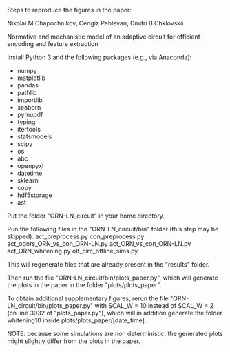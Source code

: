 Steps to reproduce the figures in the paper:

Nikolai M Chapochnikov, Cengiz Pehlevan, Dmitri B Chklovskii

Normative and mechanistic model of an adaptive circuit for efficient encoding and feature extraction



Install Python 3 and the following packages (e.g., via Anaconda):
- numpy
- matplotlib
- pandas
- pathlib
- importlib
- seaborn
- pymupdf
- typing
- itertools
- statsmodels
- scipy
- os
- abc
- openpyxl
- datetime
- sklearn
- copy
- hdf5storage
- ast


Put the folder "ORN-LN_circuit" in your home directory.


Run the following files in the "ORN-LN_circuit/bin" folder (this step may be skipped):
act_preprocess.py
con_preprocess.py
act_odors_ORN_vs_con_ORN-LN.py
act_ORN_vs_con_ORN-LN.py
act_ORN_whitening.py
olf_circ_offline_sims.py

This will regenerate files that are already present in the "results" folder.

Then run the file "ORN-LN_circuit/bin/plots_paper.py", which will generate the plots in the paper in the folder "plots/plots_paper".

To obtain additional supplementary figures, rerun the file "ORN-LN_circuit/bin/plots_paper.py" with SCAL_W = 10 instead of SCAL_W = 2 (on line 3032 of "plots_paper.py"), which will in addition generate the folder whitening10 inside plots/plots_paper/[date_time].


NOTE: because some simulations are non deterministic, the generated plots might slightly differ from the plots in the paper.